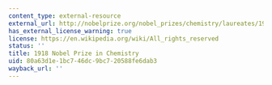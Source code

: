 ```yaml
---
content_type: external-resource
external_url: http://nobelprize.org/nobel_prizes/chemistry/laureates/1918/
has_external_license_warning: true
license: https://en.wikipedia.org/wiki/All_rights_reserved
status: ''
title: 1918 Nobel Prize in Chemistry
uid: 80a63d1e-1bc7-46dc-9bc7-20588fe6dab3
wayback_url: ''
---
```

